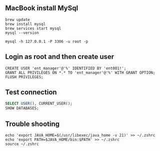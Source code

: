## MacBook install MySql 
```shell
brew update
brew install mysql
brew services start mysql
mysql --version

mysql -h 127.0.0.1 -P 3306 -u root -p
```

## Login as root and then create user
```mysql
CREATE USER 'ent_manager'@'%' IDENTIFIED BY 'ent001!';
GRANT ALL PRIVILEGES ON *.* TO 'ent_manager'@'%' WITH GRANT OPTION;
FLUSH PRIVILEGES;
```
## Test connection
```sql
SELECT USER(), CURRENT_USER();
SHOW DATABASES;
```

## Trouble shooting
```shell
echo 'export JAVA_HOME=$(/usr/libexec/java_home -v 21)' >> ~/.zshrc
echo 'export PATH=$JAVA_HOME/bin:$PATH' >> ~/.zshrc
source ~/.zshrc
```